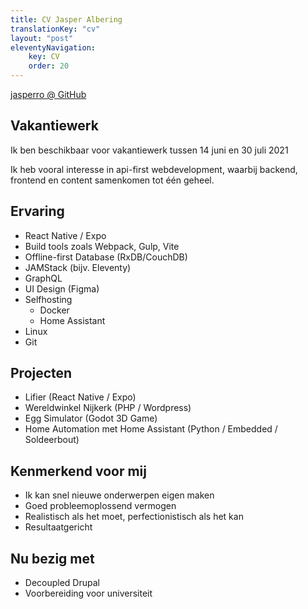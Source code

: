 ```yaml
---
title: CV Jasper Albering
translationKey: "cv"
layout: "post"
eleventyNavigation:
    key: CV
    order: 20
---
```


[jasperro @ GitHub](github.com/jasperro)

## Vakantiewerk

Ik ben beschikbaar voor vakantiewerk tussen 14 juni en 30 juli 2021

Ik heb vooral interesse in api-first webdevelopment, waarbij backend, frontend en content samenkomen tot één geheel.

## Ervaring

-   React Native / Expo
-   Build tools zoals Webpack, Gulp, Vite
-   Offline-first Database (RxDB/CouchDB)
-   JAMStack (bijv. Eleventy)
-   GraphQL
-   UI Design (Figma)
-   Selfhosting
    -   Docker
    -   Home Assistant
-   Linux
-   Git

## Projecten

-   Lifier (React Native / Expo)
-   Wereldwinkel Nijkerk (PHP / Wordpress)
-   Egg Simulator (Godot 3D Game)
-   Home Automation met Home Assistant (Python / Embedded / Soldeerbout)

## Kenmerkend voor mij

-   Ik kan snel nieuwe onderwerpen eigen maken
-   Goed probleemoplossend vermogen
-   Realistisch als het moet, perfectionistisch als het kan
-   Resultaatgericht

## Nu bezig met

-   Decoupled Drupal
-   Voorbereiding voor universiteit
